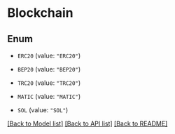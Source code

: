 # Blockchain

## Enum


* `ERC20` (value: `"ERC20"`)

* `BEP20` (value: `"BEP20"`)

* `TRC20` (value: `"TRC20"`)

* `MATIC` (value: `"MATIC"`)

* `SOL` (value: `"SOL"`)


[[Back to Model list]](../README.md#documentation-for-models) [[Back to API list]](../README.md#documentation-for-api-endpoints) [[Back to README]](../README.md)


